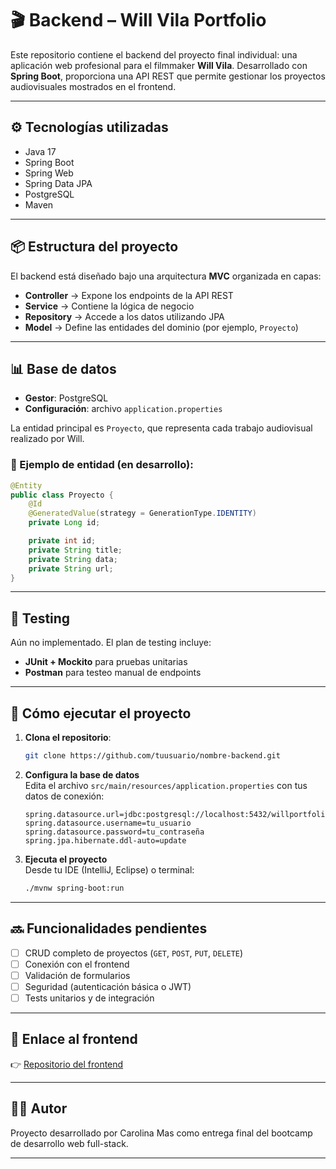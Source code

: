 
# 🎬 Backend – Will Vila Portfolio

Este repositorio contiene el backend del proyecto final individual: una aplicación web profesional para el filmmaker **Will Vila**. Desarrollado con **Spring Boot**, proporciona una API REST que permite gestionar los proyectos audiovisuales mostrados en el frontend.

---

## ⚙️ Tecnologías utilizadas

- Java 17  
- Spring Boot  
- Spring Web  
- Spring Data JPA  
- PostgreSQL    
- Maven  

---

## 📦 Estructura del proyecto

El backend está diseñado bajo una arquitectura **MVC** organizada en capas:

- **Controller** → Expone los endpoints de la API REST  
- **Service** → Contiene la lógica de negocio  
- **Repository** → Accede a los datos utilizando JPA  
- **Model** → Define las entidades del dominio (por ejemplo, `Proyecto`)  

---

## 📊 Base de datos

- **Gestor**: PostgreSQL  
- **Configuración**: archivo `application.properties`  

La entidad principal es `Proyecto`, que representa cada trabajo audiovisual realizado por Will.

### 🧱 Ejemplo de entidad (en desarrollo):

```java
@Entity
public class Proyecto {
    @Id
    @GeneratedValue(strategy = GenerationType.IDENTITY)
    private Long id;

    private int id;
    private String title;
    private String data;
    private String url;
}
```

---

## 🧪 Testing

Aún no implementado. El plan de testing incluye:

- **JUnit + Mockito** para pruebas unitarias  
- **Postman** para testeo manual de endpoints  

---

## 🚀 Cómo ejecutar el proyecto

1. **Clona el repositorio**:
   ```bash
   git clone https://github.com/tuusuario/nombre-backend.git
   ```

2. **Configura la base de datos**  
   Edita el archivo `src/main/resources/application.properties` con tus datos de conexión:

   ```properties
   spring.datasource.url=jdbc:postgresql://localhost:5432/willportfolio
   spring.datasource.username=tu_usuario
   spring.datasource.password=tu_contraseña
   spring.jpa.hibernate.ddl-auto=update
   ```

3. **Ejecuta el proyecto**  
   Desde tu IDE (IntelliJ, Eclipse) o terminal:

   ```bash
   ./mvnw spring-boot:run
   ```

---

## 🔜 Funcionalidades pendientes

- [ ] CRUD completo de proyectos (`GET`, `POST`, `PUT`, `DELETE`)  
- [ ] Conexión con el frontend  
- [ ] Validación de formularios  
- [ ] Seguridad (autenticación básica o JWT)  
- [ ] Tests unitarios y de integración  

---

## 📁 Enlace al frontend

👉 [Repositorio del frontend](https://github.com/Carocitta/WILL_VILA_FE.git) 

---

## 👨‍💻 Autor

Proyecto desarrollado por Carolina Mas como entrega final del bootcamp de desarrollo web full-stack.

---
